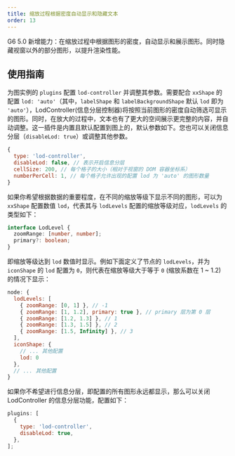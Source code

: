 ```yaml
---
title: 缩放过程根据密度自动显示和隐藏文本
order: 13
---
```


G6 5.0 新增能力：在缩放过程中根据图形的密度，自动显示和展示图形。同时隐藏视窗以外的部分图形，以提升渲染性能。

## 使用指南

为图实例的 `plugins` 配置 `lod-controller` 并调整其参数。需要配合 `xxShape` 的配置 `lod: 'auto'`（其中，`labelShape` 和 `labelBackgroundShape` 默认 `lod` 即为 `'auto'`），LodController(信息分层控制器)将按照当前图形的密度自动筛选可显示的图形。同时，在放大的过程中，文本也有了更大的空间展示更完整的内容，并自动调整。这一插件是内置且默认配置到图上的，默认参数如下。您也可以关闭信息分层（`disableLod: true`）或调整其他参数。

```javascript
{
  type: 'lod-controller',
  disableLod: false, // 表示开启信息分层
  cellSize: 200, // 每个格子的大小（相对于视窗的 DOM 容器坐标系）
  numberPerCell: 1, // 每个格子允许出现的配置 lod 为 'auto' 的图形数量
}
```

如果你希望根据数据的重要程度，在不同的缩放等级下显示不同的图形，可以为 `xxShape` 配置数值 `lod`，代表其与 `lodLevels` 配置的缩放等级对应，`lodLevels` 的类型如下：

```typescript
interface LodLevel {
  zoomRange: [number, number];
  primary?: boolean;
}
```

即缩放等级达到 `lod` 数值时显示。例如下面定义了节点的 `lodLevels`，并为 `iconShape` 的 `lod` 配置为 `0`，则代表在缩放等级大于等于 `0` (缩放系数在 1 ~ 1.2) 的情况下显示：

```javascript
node: {
  lodLevels: [
    { zoomRange: [0, 1] }, // -1
    { zoomRange: [1, 1.2], primary: true }, // primary 层为第 0 层
    { zoomRange: [1.2, 1.3] }, // 1
    { zoomRange: [1.3, 1.5] }, // 2
    { zoomRange: [1.5, Infinity] }, // 3
  ],
  iconShape: {
    // ... 其他配置
    lod: 0
  },
  // ... 其他配置
}
```

如果你不希望进行信息分层，即配置的所有图形永远都显示，那么可以关闭 LodController 的信息分层功能，配置如下：

```javascript
plugins: [
  {
    type: 'lod-controller',
    disableLod: true,
  },
];
```
